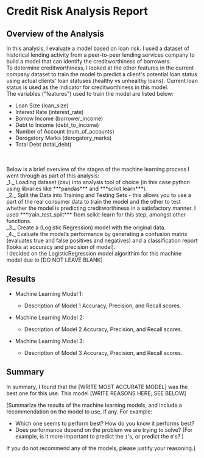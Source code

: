 # Credit Risk Analysis Report

## Overview of the Analysis

In this analysis, I evaluate a model based on loan risk. I used a dataset of historical lending activity 
from a peer-to-peer lending services company to build a model that can identify the creditworthiness of 
borrowers.
<br>
To determine creditworthiness, I looked at the other features in the current company dataset to train the model
to predict a client's potential loan status using actual clients' loan statuses (healthy vs unhealthy loans).
Current loan status is used as the indicator for creditworthiness in this model.
<br>
The variables ("features") used to train the model are listed below:
* Loan Size (loan_size)
* Interest Rate (interest_rate)
* Borrow Income (borrower_income)
* Debt to Income (debt_to_income)
* Number of Account (num_of_accounts)
* Derogatory Marks (derogatory_marks)
* Total Debt (total_debt)
<br>
<br>
Below is a brief overview of the stages of the machine learning process I went through as part of this 
analysis:
<br>
_1._ Loading dataset (csv) into analysis tool of choice (in this case python using libraries like ***pandas*** 
and ***scikit learn***). 
<br>
_2._ Split the Data into Training and Testing Sets - this allows you to use a part of the real consumer data
to train the model and the other to test whether the model is predicting creditworthiness in a satisfactory 
manner. I used ***train_test_split*** from scikit-learn for this step, amongst other functions.
<br>
_3._ Create a (Logistic Regression) model with the original data.
<br>
_4._ Evaluate the model’s performance by generating a confusion matrix (evaluates true and false positives and
negatives) and a classification report (looks at accuracy and precision of model).
<br>
I decided on the LogisticRegression model algorithim for this machine model due to [DO NOT LEAVE BLANK]


## Results

* Machine Learning Model 1:
    * Description of Model 1 Accuracy, Precision, and Recall scores.

* Machine Learning Model 2:
    * Description of Model 2 Accuracy, Precision, and Recall scores.

* Machine Learning Model 3:
    * Description of Model 3 Accuracy, Precision, and Recall scores.

## Summary
In summary, I found that the [WRITE MOST ACCURATE MODEL] was the best one for this use. This model [WRITE 
REASONS HERE; SEE BELOW]

[Summarize the results of the machine learning models, and include a recommendation on the model to use, if any. For example:

* Which one seems to perform best? How do you know it performs best?
* Does performance depend on the problem we are trying to solve? (For example, is it more important to predict the `1`'s, or predict the `0`'s? )

If you do not recommend any of the models, please justify your reasoning.]
